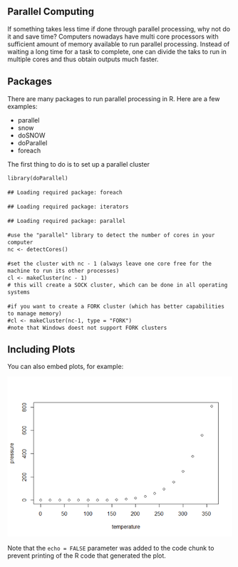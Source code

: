 Parallel Computing
------------------

If something takes less time if done through parallel processing, why
not do it and save time? Computers nowadays have multi core processors
with sufficient amount of memory available to run parallel processing.
Instead of waiting a long time for a task to complete, one can divide
the taks to run in multiple cores and thus obtain outputs much faster.

Packages
--------

There are many packages to run parallel processing in R. Here are a few
examples:

-   parallel
-   snow
-   doSNOW
-   doParallel
-   foreach

The first thing to do is to set up a parallel cluster

    library(doParallel)

    ## Loading required package: foreach

    ## Loading required package: iterators

    ## Loading required package: parallel

    #use the "parallel" library to detect the number of cores in your computer
    nc <- detectCores()

    #set the cluster with nc - 1 (always leave one core free for the machine to run its other processes)
    cl <- makeCluster(nc - 1)
    # this will create a SOCK cluster, which can be done in all operating systems

    #if you want to create a FORK cluster (which has better capabilities to manage memory)
    #cl <- makeCluster(nc-1, type = "FORK")
    #note that Windows doest not support FORK clusters

Including Plots
---------------

You can also embed plots, for example:

![](tut_2_files/figure-markdown_strict/pressure-1.png)

Note that the `echo = FALSE` parameter was added to the code chunk to
prevent printing of the R code that generated the plot.
